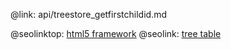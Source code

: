 @link: api/treestore_getfirstchildid.md

@seolinktop: [html5 framework](https://webix.com)
@seolink: [tree table](https://webix.com/widget/treetable/)
